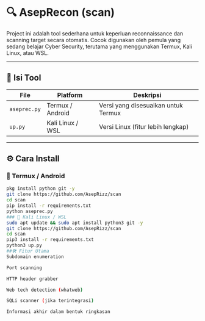 # 🔍 AsepRecon (scan)

Project ini adalah tool sederhana untuk keperluan reconnaissance dan scanning target secara otomatis. Cocok digunakan oleh pemula yang sedang belajar Cyber Security, terutama yang menggunakan Termux, Kali Linux, atau WSL.

---

## 📁 Isi Tool

| File        | Platform         | Deskripsi                            |
|-------------|------------------|--------------------------------------|
| `aseprec.py`| Termux / Android | Versi yang disesuaikan untuk Termux  |
| `up.py`     | Kali Linux / WSL | Versi Linux (fitur lebih lengkap)    |

---

## ⚙️ Cara Install

### 🔸 Termux / Android
```bash
pkg install python git -y
git clone https://github.com/AsepRizz/scan
cd scan
pip install -r requirements.txt
python aseprec.py
### 🔸 Kali Linux / WSL
sudo apt update && sudo apt install python3 git -y
git clone https://github.com/AsepRizz/scan
cd scan
pip3 install -r requirements.txt
python3 up.py
##🛠️ Fitur Utama
Subdomain enumeration

Port scanning

HTTP header grabber

Web tech detection (whatweb)

SQLi scanner (jika terintegrasi)

Informasi akhir dalam bentuk ringkasan

